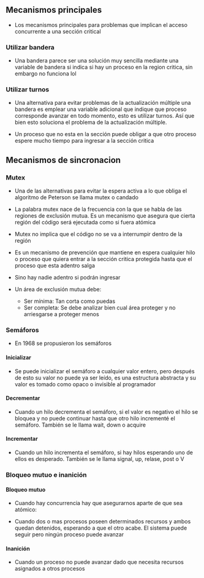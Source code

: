 ## Mecanismos principales

- Los mecanismos principales para problemas que implican el acceso concurrente a una sección critical
### Utilizar bandera

- Una bandera parece ser una solución muy sencilla mediante una variable de bandera si indica si hay un proceso en la region critica, sin embargo no funciona lol
### Utilizar turnos

- Una alternativa para evitar problemas de la actualización múltiple una bandera es emplear una variable adicional que indique que proceso corresponde avanzar en todo momento, esto es utilizar turnos. Así que bien esto soluciona el problema de la actualización múltiple. 

- Un proceso que no esta en la sección puede obligar a que otro proceso espere mucho tiempo para ingresar a la sección critica
## Mecanismos de sincronacion

### Mutex

- Una de las alternativas para evitar la espera activa a lo que obliga el algoritmo de Peterson se llama mutex o candado

- La palabra mutex nace de la frecuencia con la que se habla de las regiones de exclusión mutua. Es un mecanismo que asegura que cierta región del código será ejecutada como si fuera atómica

- Mutex no implica que el código no se va a interrumpir dentro de la región

- Es un mecanismo de prevención que mantiene en espera cualquier hilo o proceso que quiera entrar a la sección critica protegida hasta que el proceso que esta adentro salga

- Sino hay nadie adentro si podrán ingresar

- Un área de exclusión mutua debe:

	- Ser mínima: Tan corta como puedas 
	- Ser completa: Se debe analizar bien cual área proteger y no arriesgarse a proteger menos
### Semáforos

- En 1968 se propusieron los semáforos
#### Inicializar

- Se puede inicializar el semáforo a cualquier valor entero, pero después de esto su valor no puede ya ser leído, es una estructura abstracta y su valor es tomado como opaco o invisible al programador
#### Decrementar

- Cuando un hilo decrementa el semáforo, si el valor es negativo el hilo se bloquea y no puede continuar hasta que otro hilo incrementé el semáforo. También se le llama wait, down o acquire
#### Incrementar

- Cuando un hilo incrementa el semáforo, si hay hilos esperando uno de ellos es desperado. También se le llama signal, up, relase, post o V
### Bloqueo mutuo e inanición

#### Bloqueo mutuo

- Cuando hay concurrencia hay que asegurarnos aparte de que sea atómico:

- Cuando dos o mas procesos poseen determinados recursos y ambos quedan detenidos, esperando a que el otro acabe. El sistema puede seguir pero ningún proceso puede avanzar
#### Inanición 

- Cuando un proceso no puede avanzar dado que necesita recursos asignados a otros procesos